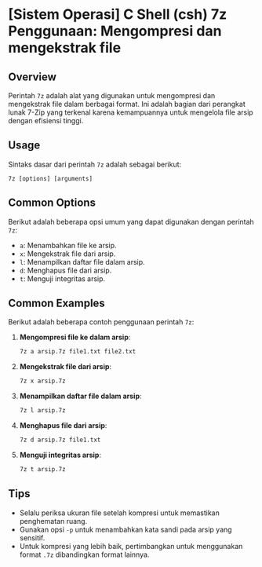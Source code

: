 # [Sistem Operasi] C Shell (csh) 7z Penggunaan: Mengompresi dan mengekstrak file

## Overview
Perintah `7z` adalah alat yang digunakan untuk mengompresi dan mengekstrak file dalam berbagai format. Ini adalah bagian dari perangkat lunak 7-Zip yang terkenal karena kemampuannya untuk mengelola file arsip dengan efisiensi tinggi.

## Usage
Sintaks dasar dari perintah `7z` adalah sebagai berikut:
```
7z [options] [arguments]
```

## Common Options
Berikut adalah beberapa opsi umum yang dapat digunakan dengan perintah `7z`:

- `a`: Menambahkan file ke arsip.
- `x`: Mengekstrak file dari arsip.
- `l`: Menampilkan daftar file dalam arsip.
- `d`: Menghapus file dari arsip.
- `t`: Menguji integritas arsip.

## Common Examples
Berikut adalah beberapa contoh penggunaan perintah `7z`:

1. **Mengompresi file ke dalam arsip**:
   ```bash
   7z a arsip.7z file1.txt file2.txt
   ```

2. **Mengekstrak file dari arsip**:
   ```bash
   7z x arsip.7z
   ```

3. **Menampilkan daftar file dalam arsip**:
   ```bash
   7z l arsip.7z
   ```

4. **Menghapus file dari arsip**:
   ```bash
   7z d arsip.7z file1.txt
   ```

5. **Menguji integritas arsip**:
   ```bash
   7z t arsip.7z
   ```

## Tips
- Selalu periksa ukuran file setelah kompresi untuk memastikan penghematan ruang.
- Gunakan opsi `-p` untuk menambahkan kata sandi pada arsip yang sensitif.
- Untuk kompresi yang lebih baik, pertimbangkan untuk menggunakan format `.7z` dibandingkan format lainnya.